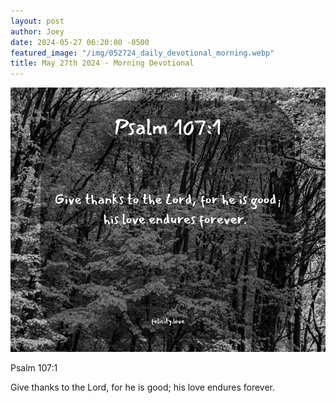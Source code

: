 ```yaml
---
layout: post
author: Joey
date: 2024-05-27 06:20:00 -0500
featured_image: "/img/052724_daily_devotional_morning.webp"
title: May 27th 2024 - Morning Devotional
---
```


[![May 27th 2024 - Morning Devotional](/img/052724_daily_devotional_morning.webp)](/img/052724_daily_devotional_morning.webp)

Psalm 107:1

Give thanks to the Lord, for he is good;
    his love endures forever.

